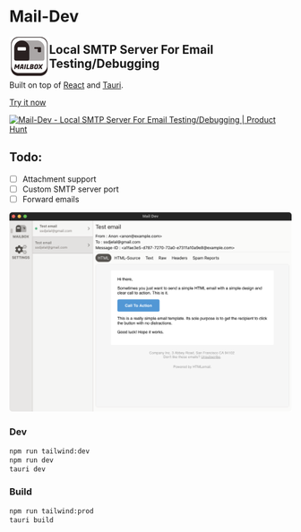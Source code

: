 # Mail-Dev

<img src="src-tauri/icons/Square71x71Logo.png" alt="Mail-Dev" align="left"/>

## Local SMTP Server For Email Testing/Debugging

Built on top of [React](https://reactjs.org/) and [Tauri](https://tauri.studio/en).

[Try it now](https://github.com/samirdjelal/mail-dev/releases/tag/v0.1.0)

<a href="https://www.producthunt.com/posts/mail-dev?utm_source=badge-review&utm_medium=badge&utm_souce=badge-mail-dev#discussion-body" target="_blank"><img src="https://api.producthunt.com/widgets/embed-image/v1/review.svg?post_id=304871&theme=dark" alt="Mail-Dev - Local SMTP Server For Email Testing/Debugging | Product Hunt" style="width: 250px; height: 54px;" width="250" height="54" /></a>

## Todo:
- [ ] Attachment support
- [ ] Custom SMTP server port
- [ ] Forward emails

<img src="screenshot.png" alt="Mail-Dev"/>

### Dev
```text
npm run tailwind:dev
npm run dev
tauri dev
```

### Build
```text
npm run tailwind:prod
tauri build
```